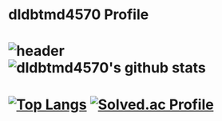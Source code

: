 # dldbtmd4570 Profile
![header](https://capsule-render.vercel.app/api?type=waving&color=gradient&height=300&section=header&text=Github%20render&fontSize=90)
![dldbtmd4570's github stats](https://github-readme-stats.vercel.app/api?username=dldbtmd4570&show_icons=true)
======
[![Top Langs](https://github-readme-stats.vercel.app/api/top-langs/?username=dldbtmd4570)](https://github.com/anuraghazra/github-readme-stats)
[![Solved.ac Profile](http://mazassumnida.wtf/api/v2/generate_badge?boj=djdjman1)](https://solved.ac/djdjman1/)
======

